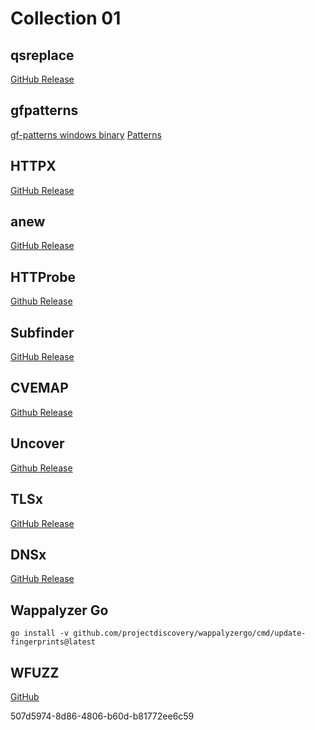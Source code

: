 # Collection 01

## qsreplace
[GitHub Release](https://github.com/tomnomnom/qsreplace/releases)

## gfpatterns
[gf-patterns windows binary](gf.exe)
[Patterns](https://github.com/1ndianl33t/Gf-Patterns)

## HTTPX
[GitHub Release](https://github.com/projectdiscovery/httpx/releases)

## anew
[GitHub Release](https://github.com/tomnomnom/anew/releases)

## HTTProbe
[Github Release](https://github.com/tomnomnom/httprobe/releases)

## Subfinder
[GitHub Release](https://github.com/projectdiscovery/subfinder/releases)

## CVEMAP
[Github Release](https://github.com/projectdiscovery/cvemap/releases)

## Uncover
[Github Release](https://github.com/projectdiscovery/uncover/releases)

## TLSx
[GitHub Release](https://github.com/projectdiscovery/tlsx/releases)

## DNSx
[GitHub Release](https://github.com/projectdiscovery/dnsx/releases)

## Wappalyzer Go

```text
go install -v github.com/projectdiscovery/wappalyzergo/cmd/update-fingerprints@latest
```

## WFUZZ
[GitHub](https://github.com/xmendez/wfuzz)

507d5974-8d86-4806-b60d-b81772ee6c59
